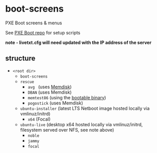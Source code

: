 # boot-screens
PXE Boot screens & menus

See [PXE Boot repo](https://github.com/chris18890/pxe-boot) for setup scripts

**note - livetxt.cfg will need updated with the IP address of the server**

## structure

- `<root dir>`
  - `boot-screens`
  - `rescue`
    - `avg ` (uses [Memdisk](https://www.syslinux.org/wiki/index.php?title=MEMDISK))
    - `DBAN` (uses Memdisk)
    - `memtest86` (using the [bootable binary](http://memtest.org/#downiso))
    - `pogostick` (uses Memdisk)
  - `ubuntu-installer` (latest LTS Netboot image hosted locally via vmlinuz/initrd)
    - `x64` (Focal)
  - `ubuntu-live` (desktop x64 hosted locally via vmlinuz/initrd, filesystem served over NFS, see note above)
    - `noble`
    - `jammy`
    - `focal`
